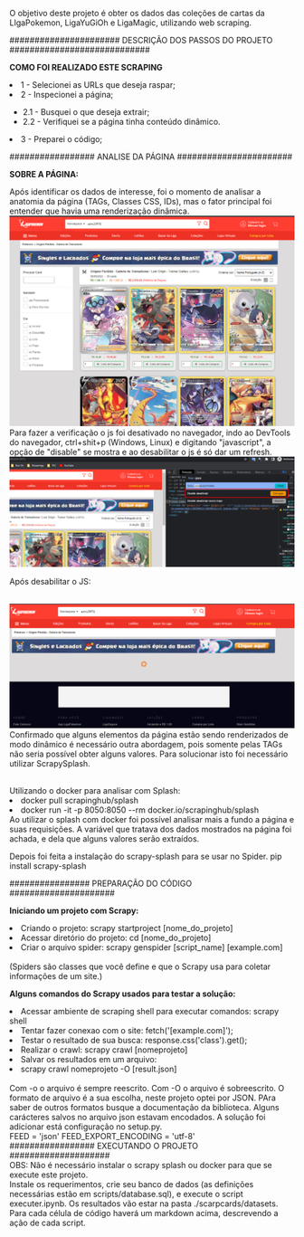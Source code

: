 O objetivo deste projeto é obter os dados das coleções de cartas da LIgaPokemon, LigaYuGiOh e LigaMagic, utilizando web scraping.

###################### DESCRIÇÃO DOS PASSOS DO PROJETO ############################

<b>COMO FOI REALIZADO ESTE SCRAPING</b>
<br>
<li>1 - Selecionei as URLs que deseja raspar;</li>
<li>2 - Inspecionei a página;</li>
<ul>
    <li>2.1 - Busquei o que deseja extrair;</li>
    <li>2.2 - Verifiquei se a página tinha conteúdo dinâmico.</li>
</ul>
<li>3 - Preparei o código;</li>

################# ANALISE DA PÁGINA #######################

<b>SOBRE A PÁGINA:</b><br>
<p>Após identificar os dados de interesse, foi o momento de analisar a anatomia da página (TAGs, Classes CSS, IDs),
mas o fator principal foi entender que havia uma renderização dinâmica.<br>
<img src="images/site_normal.png">
Para fazer a verificação o js foi desativado no navegador, indo ao DevTools do navegador, ctrl+shit+p (Windows, Linux) e digitando "javascript",
a opção de "disable" se mostra e ao desabilitar o js é só dar um refresh.<br>
<img src="images/devtools.png"><br>
    <p>Após desabilitar o JS:</p><br>
<img src="images/site_disable.png"><br>
Confirmado que alguns elementos da página estão sendo renderizados de modo dinâmico é necessário outra abordagem,
pois somente pelas TAGs não seria possível obter alguns valores. Para solucionar isto foi necessário utilizar ScrapySplash.</p>
<br>
Utilizando o docker para analisar com Splash:
<li>docker pull scrapinghub/splash</li>
<li>docker run -it -p 8050:8050 --rm docker.io/scrapinghub/splash</li>
Ao utilizar o splash com docker foi possível analisar mais a fundo a página e suas requisições.
A variável que tratava dos dados mostrados na página foi achada, e dela que alguns valores serão extraídos.

Depois foi feita a instalação do scrapy-splash  para se usar no Spider.
pip install scrapy-splash

################ PREPARAÇÃO DO CÓDIGO #####################

<b>Iniciando um projeto com Scrapy:</b><br>
<li>Criando o projeto: scrapy startproject [nome_do_projeto]</li>
<li>Acessar diretório do projeto: cd [nome_do_projeto]</li>
<li>Criar o arquivo spider: scrapy genspider [script_name] [example.com]</li><br>
(Spiders são classes que você define e que o Scrapy usa para coletar informações de um site.)

<b>Alguns comandos do Scrapy usados para testar a solução:</b><br>
<li>Acessar ambiente de scraping shell para executar comandos: scrapy shell</li>
<li>Tentar fazer conexao com o site: fetch('[example.com]');</li>
<li>Testar o resultado de sua busca: response.css('class').get();</li>
<li>Realizar o crawl: scrapy crawl [nomeprojeto]</li>
<li>Salvar os resultados em um arquivo:</li>
<li>scrapy crawl nomeprojeto -O [result.json]</li><br>
Com -o o arquivo é sempre reescrito. Com -O o arquivo é sobreescrito.
O formato de arquivo é a sua escolha, neste projeto optei por JSON. PAra saber de outros formatos busque a documentação da biblioteca.
Alguns carácteres salvos no arquivo json estavam encodados. A solução foi adicionar está
configuração no setup.py.<br>
FEED = 'json'
FEED_EXPORT_ENCODING = 'utf-8'
<br>
################# EXECUTANDO O PROJETO ####################
<br>
OBS: Não é necessário instalar o scrapy splash ou docker para que se execute este projeto.
<br>
Instale os requerimentos, crie seu banco de dados (as definições necessárias estão em scripts/database.sql), e execute o script
executer.ipynb. Os resultados vão estar na pasta ./scarpcards/datasets. Para cada célula de código haverá um markdown acima, descrevendo
a ação de cada script.
